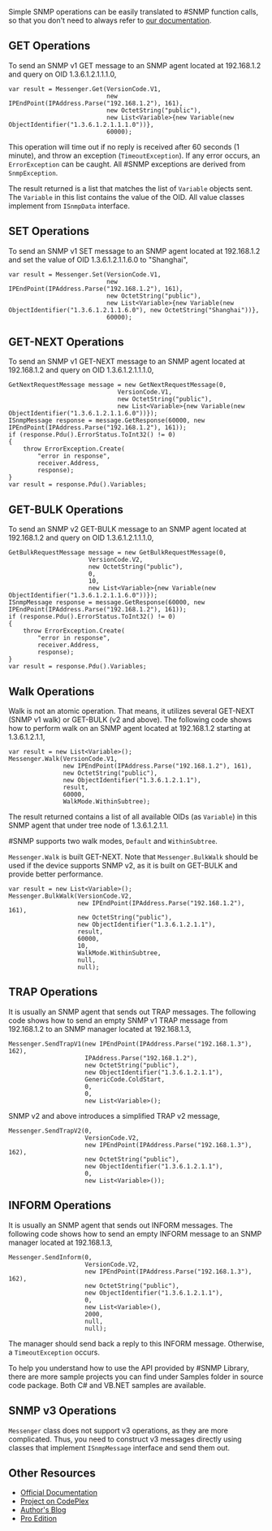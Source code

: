 Simple SNMP operations can be easily translated to #SNMP function calls, so that you don't need to always refer to [our documentation](http://help.sharpsnmp.com).

## GET Operations
To send an SNMP v1 GET message to an SNMP agent located at 192.168.1.2 and query on OID 1.3.6.1.2.1.1.1.0,
```
var result = Messenger.Get(VersionCode.V1, 
                           new IPEndPoint(IPAddress.Parse("192.168.1.2"), 161), 
                           new OctetString("public"),
                           new List<Variable>{new Variable(new ObjectIdentifier("1.3.6.1.2.1.1.1.0"))},
                           60000);
```
This operation will time out if no reply is received after 60 seconds (1 minute), and throw an exception (`TimeoutException`). If any error occurs, an `ErrorException` can be caught. All #SNMP exceptions are derived from `SnmpException`. 

The result returned is a list that matches the list of `Variable` objects sent. The `Variable` in this list contains the value of the OID. All value classes implement from `ISnmpData` interface.

## SET Operations
To send an SNMP v1 SET message to an SNMP agent located at 192.168.1.2 and set the value of OID 1.3.6.1.2.1.1.6.0 to "Shanghai",
```
var result = Messenger.Set(VersionCode.V1, 
                           new IPEndPoint(IPAddress.Parse("192.168.1.2"), 161), 
                           new OctetString("public"),
                           new List<Variable>{new Variable(new ObjectIdentifier("1.3.6.1.2.1.1.6.0"), new OctetString("Shanghai"))},
                           60000);
```

## GET-NEXT Operations

To send an SNMP v1 GET-NEXT message to an SNMP agent located at 192.168.1.2 and query on OID 1.3.6.1.2.1.1.1.0,

```
GetNextRequestMessage message = new GetNextRequestMessage(0,
                              VersionCode.V1,
                              new OctetString("public"),
                              new List<Variable>{new Variable(new ObjectIdentifier("1.3.6.1.2.1.1.6.0"))});
ISnmpMessage response = message.GetResponse(60000, new IPEndPoint(IPAddress.Parse("192.168.1.2"), 161));
if (response.Pdu().ErrorStatus.ToInt32() != 0) 
{
    throw ErrorException.Create(
        "error in response",
        receiver.Address,
        response);
}
var result = response.Pdu().Variables;
```

## GET-BULK Operations

To send an SNMP v2 GET-BULK message to an SNMP agent located at 192.168.1.2 and query on OID 1.3.6.1.2.1.1.1.0,
```
GetBulkRequestMessage message = new GetBulkRequestMessage(0,
                      VersionCode.V2,
                      new OctetString("public"),
                      0,
                      10,
                      new List<Variable>{new Variable(new ObjectIdentifier("1.3.6.1.2.1.1.6.0"))});
ISnmpMessage response = message.GetResponse(60000, new IPEndPoint(IPAddress.Parse("192.168.1.2"), 161));
if (response.Pdu().ErrorStatus.ToInt32() != 0)
{
    throw ErrorException.Create(
        "error in response",
        receiver.Address,
        response);
}
var result = response.Pdu().Variables;
```

## Walk Operations

Walk is not an atomic operation. That means, it utilizes several GET-NEXT (SNMP v1 walk) or GET-BULK (v2 and above). The following code shows how to perform walk on an SNMP agent located at 192.168.1.2 starting at 1.3.6.1.2.1.1,

```
var result = new List<Variable>();
Messenger.Walk(VersionCode.V1, 
               new IPEndPoint(IPAddress.Parse("192.168.1.2"), 161), 
               new OctetString("public"), 
               new ObjectIdentifier("1.3.6.1.2.1.1"), 
               result, 
               60000, 
               WalkMode.WithinSubtree);
```
The result returned contains a list of all available OIDs (as `Variable`) in this SNMP agent that under tree node of 1.3.6.1.2.1.1.

\#SNMP supports two walk modes, `Default` and `WithinSubtree`.

`Messenger.Walk` is built GET-NEXT. Note that `Messenger.BulkWalk` should be used if the device supports SNMP v2, as it is built on GET-BULK and provide better performance.

```
var result = new List<Variable>();
Messenger.BulkWalk(VersionCode.V2, 
                   new IPEndPoint(IPAddress.Parse("192.168.1.2"), 161), 
                   new OctetString("public"), 
                   new ObjectIdentifier("1.3.6.1.2.1.1"), 
                   result, 
                   60000, 
                   10, 
                   WalkMode.WithinSubtree, 
                   null, 
                   null);
```
## TRAP Operations
It is usually an SNMP agent that sends out TRAP messages. The following code shows how to send an empty SNMP v1 TRAP message from 192.168.1.2 to an SNMP manager located at 192.168.1.3,
```
Messenger.SendTrapV1(new IPEndPoint(IPAddress.Parse("192.168.1.3"), 162), 
                     IPAddress.Parse("192.168.1.2"), 
                     new OctetString("public"), 
                     new ObjectIdentifier("1.3.6.1.2.1.1"), 
                     GenericCode.ColdStart, 
                     0, 
                     0, 
                     new List<Variable>();
```
SNMP v2 and above introduces a simplified TRAP v2 message,
```
Messenger.SendTrapV2(0, 
                     VersionCode.V2, 
                     new IPEndPoint(IPAddress.Parse("192.168.1.3"), 162), 
                     new OctetString("public"), 
                     new ObjectIdentifier("1.3.6.1.2.1.1"), 
                     0, 
                     new List<Variable>());
```
## INFORM Operations
It is usually an SNMP agent that sends out INFORM messages. The following code shows how to send an empty INFORM message to an SNMP manager located at 192.168.1.3,
```
Messenger.SendInform(0, 
                     VersionCode.V2, 
                     new IPEndPoint(IPAddress.Parse("192.168.1.3"), 162), 
                     new OctetString("public"), 
                     new ObjectIdentifier("1.3.6.1.2.1.1"), 
                     0, 
                     new List<Variable>(), 
                     2000, 
                     null, 
                     null);
```
The manager should send back a reply to this INFORM message. Otherwise, a `TimeoutException` occurs.

To help you understand how to use the API provided by #SNMP Library, there are more sample projects you can find under Samples folder in source code package. Both C# and VB.NET samples are available.

## SNMP v3 Operations
`Messenger` class does not support v3 operations, as they are more complicated. Thus, you need to construct v3 messages directly using classes that implement `ISnmpMessage` interface and send them out.

## Other Resources

* [Official Documentation](http://help.sharpsnmp.com)
* [Project on CodePlex](http://sharpsnmplib.codeplex.com)
* [Author's Blog](http://lextm.com)
* [Pro Edition](http://sharpsnmp.com)